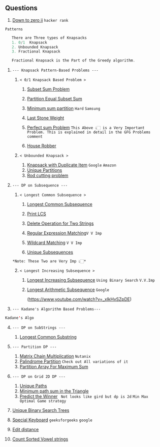 ## Questions

  1. [Down to zero ii](https://www.hackerrank.com/challenges/down-to-zero-ii/problem)  `hacker rank`

   `Patterns`
   
   ```java
      There are Three types of Knapsacks
      1. 0/1  Knapsack
      2. Unbounded Knapsack
      3. Fractional Knapsack

      Fractional Knapsack is the Part of the Greedy algorithm.
   ```
   
   1. `--- Knapsack Pattern-Based Problems ---`
       1. `< 0/1 Knapsack Based Problem >`
             1. [Subset Sum Problem](https://practice.geeksforgeeks.org/problems/subset-sum-problem-1611555638/1)
             2. [Partition Equal Subset Sum](https://www.geeksforgeeks.org/problems/subset-sum-problem2014/1)
             3. [Minimum sum partition](https://tinyl.io/9s4m) `Hard`  `Samsung`
             4. [Last Stone Weight](https://leetcode.com/problems/last-stone-weight-ii/description/) 
             5.  [Perfect sum Problem](https://tinyl.io/9s5h)
      `This Above 👆🏻 is a Very Important Problem. This is explained in detail in the GFG Problems comment`
    
             6.  [House Robber](https://leetcode.com/problems/house-robber/)

        2. `< Unbounded Knapsack >`
             1. [Knapsack with Duplicate Item](https://tinyl.io/9toa) `Google` `Amazon`
             2. [Unique Partitions](https://tinyl.io/9toc)
             3. [Rod cutting problem](https://tinyl.io/8f1n)
       
   2. `--- DP on Subsequence ---`

       1. `< Longest Common Subsequence >`
           1. [Longest Common Subsequence](https://leetcode.com/problems/longest-common-subsequence/description/)
           2. [Print LCS](https://tinyurl.com/ynte7b8d)
           3. [Delete Operation for Two Strings](https://tinyl.io/7uxc)


           4.  [Regular Expression Matching](https://leetcode.com/problems/regular-expression-matching/description/)`V V Imp`
           6.  [Wildcard  Matching](https://leetcode.com/problems/wildcard-matching/description/) `V V Imp`
           7.  [Unique Subsequences](https://tinyl.io/AOBx)

      ` *Note: These Two are Very Imp 👆🏻* `


       2. `< Longest Increasing Subsequence >`
           1. [Longest Increasing Subsequence](https://leetcode.com/problems/longest-increasing-subsequence/) `Using Binary Search` `V.V.Imp`
           2. [Longest Arithmetic Subsequence](https://leetcode.com/problems/longest-arithmetic-subsequence/description/) `Google`

                (https://www.youtube.com/watch?v=_xIkHvSZpDE)

   3. `--- Kadane's Algorithm Based Problems---`
   ```java
   Kadane's Algo


   ```

   4. `--- DP on SubStrings ---`
      1. [Longest Common Substring](https://tinyl.io/7vCL)

   5. `--- Partition DP ---`
      1. [Matrix Chain Multiplication](https://tinyl.io/9rJZ) `Nutanix`
      2. [Palindrome Partition](https://leetcode.com/problems/palindrome-partitioning-ii/description/)
          `Check out All variations of it`
      3. [Partition Array For Maximum Sum](https://leetcode.com/problems/partition-array-for-maximum-sum/description/)
         
   6. `--- DP on Grid 2D DP ---`
      1. [Unique Paths](https://tinyl.io/7wNf)
      2. [Minimum path sum in the Triangle](https://tinyl.io/7wPv)
      3. [Predict the Winner](https://tinyl.io/7ydN) ``` Not looks like gird but dp is 2d``` `Min Max Optimal Game strategy`




2. [Unique Binary Search Trees](https://tinyl.io/7lJU)
4. [Special Keyboard](https://tinyl.io/8w10) `geeksforgeeks`  `google`
4. [Edit distance](https://tinyl.io/7xBe)
5. [Count Sorted Vowel strings](https://leetcode.com/problems/count-sorted-vowel-strings/description/)
